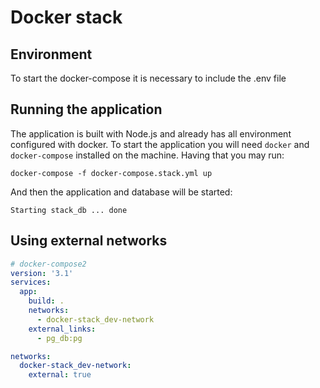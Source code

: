 # Docker stack

## Environment

To start the docker-compose it is necessary to include the .env file


## Running the application

The application is built with Node.js and already has all environment configured with docker. To start the application you will need `docker` and `docker-compose` installed on the machine. Having that you may run:

```shell
docker-compose -f docker-compose.stack.yml up
```

And then the application and database will be started:

```shell
Starting stack_db ... done
```

## Using external networks

```yaml
# docker-compose2
version: '3.1'
services:
  app:
    build: .
    networks: 
      - docker-stack_dev-network
    external_links:
      - pg_db:pg

networks:
  docker-stack_dev-network:
    external: true
```
